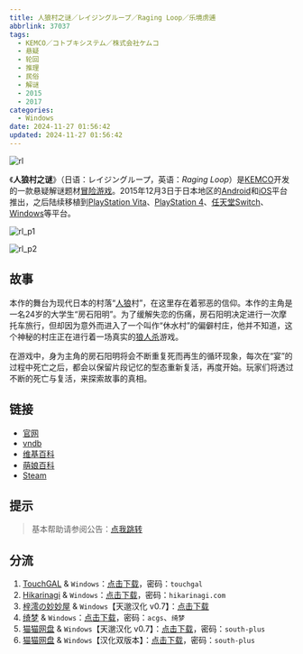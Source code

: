 ```yaml
---
title: 人狼村之谜／レイジングループ／Raging Loop／乐境虏逋
abbrlink: 37037
tags:
  - KEMCO／コトブキシステム／株式会社ケムコ
  - 悬疑
  - 轮回
  - 推理
  - 民俗
  - 解谜
  - 2015
  - 2017
categories:
  - Windows
date: 2024-11-27 01:56:42
updated: 2024-11-27 01:56:42
---
```


![rl](https://static.saop.cc/vns/img/rl.webp)

《**人狼村之谜**》（日语：レイジングループ，英语：*Raging Loop*）是[KEMCO](https://zh.wikipedia.org/w/index.php?title=KEMCO&action=edit&redlink=1)开发的一款悬疑解谜题材[冒险游戏](https://zh.wikipedia.org/wiki/冒險遊戲)。2015年12月3日于日本地区的[Android](https://zh.wikipedia.org/wiki/Android)和[iOS](https://zh.wikipedia.org/wiki/IOS)平台推出，之后陆续移植到[PlayStation Vita](https://zh.wikipedia.org/wiki/PlayStation_Vita)、[PlayStation 4](https://zh.wikipedia.org/wiki/PlayStation_4)、[任天堂Switch](https://zh.wikipedia.org/wiki/任天堂Switch)、[Windows](https://zh.wikipedia.org/wiki/Windows)等平台。

<!-- more -->

![rl_p1](https://static.saop.cc/vns/img/rl_p1.webp)

![rl_p2](https://static.saop.cc/vns/img/rl_p2.webp)

## 故事

本作的舞台为现代日本的村落“[人狼](https://zh.wikipedia.org/wiki/人狼)村”，在这里存在着邪恶的信仰。本作的主角是一名24岁的大学生“房石阳明”。为了缓解失恋的伤痛，房石阳明决定进行一次摩托车旅行，但却因为意外而进入了一个叫作“休水村”的偏僻村庄，他并不知道，这个神秘的村庄正在进行着一场真实的[狼人杀](https://zh.wikipedia.org/wiki/狼人杀)游戏。

在游戏中，身为主角的房石阳明将会不断重复死而再生的循环现象，每次在“宴”的过程中死亡之后，都会以保留片段记忆的型态重新复活，再度开始。玩家们将透过不断的死亡与复活，来探索故事的真相。

## 链接

- [官网](https://www.kemco.jp/sp/games/rl/)
- [vndb](https://vndb.org/v21289)
- [维基百科](https://zh.wikipedia.org/wiki/%E4%BA%BA%E7%8B%BC%E6%9D%91%E4%B9%8B%E8%B0%9C)
- [萌娘百科](https://zh.moegirl.org.cn/zh-hans/%E4%BA%BA%E7%8B%BC%E6%9D%91%E4%B9%8B%E8%B0%9C)
- [Steam](https://store.steampowered.com/app/648100)

## 提示

> 基本帮助请参阅公告：[点我跳转](/p/announcement/)

## 分流

1. [TouchGAL](https://www.touchgal.us/) & `Windows`：[点击下载](https://pan.touchgal.net/s/pj8UD)，密码：`touchgal`
2. [Hikarinagi](https://www.hikarinagi.net/) & `Windows`：[点击下载](https://pan.yurari.moe/s/Z6RgfV)，密码：`hikarinagi.com`
3. [梓澪の妙妙屋](https://zi0.cc/) & `Windows`【天邈汉化 v0.7】：[点击下载](https://zi0.cc/d/%60%E3%80%90%E5%90%88%E9%9B%86%E7%B3%BB%E5%88%97%E3%80%91/%E5%8D%97%2BGalGame%E6%B1%89%E5%8C%96%E5%8C%BA%E5%85%A8%E5%8C%BA%E8%B5%84%E6%BA%90%E5%A4%87%E4%BB%BD/1/12/%5BKEMCO%5D%E4%BA%BA%E7%8B%BC%E6%9D%91%E4%B9%8B%E8%B0%9C%E3%83%AC%E3%82%A4%E3%82%B8%E3%83%B3%E3%82%B0%E3%83%AB%E3%83%BC%E3%83%97%20v0.7%E6%B1%89%E5%8C%96%E7%89%88%20%5B%E5%A4%A9%E9%82%88%E6%B1%89%E5%8C%96%5D.zip?sign=-1wKg8pY8AoVcboFfCdubaENyaWzH2xI-T3UHp0sl-w=:0)
4. [绮梦](https://acgs.one/) & `Windows`：[点击下载](https://game.acgs.one/game/102.html)，密码：`acgs`、`绮梦`
5. [猫猫网盘](https://catcat.cloud/) & `Windows`【天邈汉化 v0.7】：[点击下载](https://catcat.cloud/d/GalGame/SP%E5%90%8E%E7%AB%AF1%5BGalGame%E5%88%86%E5%8C%BA%5D/%E5%8D%97%2BGalGame%E6%B1%89%E5%8C%96%E5%8C%BA%E5%85%A8%E5%8C%BA%E5%A4%87%E4%BB%BD%E5%90%88%E9%9B%86%5B%E9%87%8D%E5%8E%8B%5D-%E7%A6%BB%E6%95%A3/%E7%AC%AC%E4%B8%80%E8%BD%AE-Part3/Others/%5BKEMCO%5D%E4%BA%BA%E7%8B%BC%E6%9D%91%E4%B9%8B%E8%B0%9C%E3%83%AC%E3%82%A4%E3%82%B8%E3%83%B3%E3%82%B0%E3%83%AB%E3%83%BC%E3%83%97%20v0.7%E6%B1%89%E5%8C%96%E7%89%88%20%5B%E5%A4%A9%E9%82%88%E6%B1%89%E5%8C%96%5D/%5BKEMCO%5D%E4%BA%BA%E7%8B%BC%E6%9D%91%E4%B9%8B%E8%B0%9C%E3%83%AC%E3%82%A4%E3%82%B8%E3%83%B3%E3%82%B0%E3%83%AB%E3%83%BC%E3%83%97%20v0.7%E6%B1%89%E5%8C%96%E7%89%88%20%5B%E5%A4%A9%E9%82%88%E6%B1%89%E5%8C%96%5D.rar)，密码：`south-plus`
6. [猫猫网盘](https://catcat.cloud/) & `Windows`【汉化双版本】：[点击下载](https://catcat.cloud/d/GalGame/SP%E5%90%8E%E7%AB%AF1%5BGalGame%E5%88%86%E5%8C%BA%5D/%E7%BB%88%E7%82%B9%E6%B1%89%E5%8C%96%E9%87%8D%E6%95%B4v2%E7%89%88-%E7%A6%BB%E6%95%A3/%E6%9C%AC%E4%BD%93-Part2/%5B%E6%A0%AA%E5%BC%8F%E4%BC%9A%E7%A4%BE%E3%82%B1%E3%83%A0%E3%82%B3%5D%20%E3%83%AC%E3%82%A4%E3%82%B8%E3%83%B3%E3%82%B0%E3%83%AB%E3%83%BC%E3%83%97%20%E4%BA%BA%E7%8B%BC%E6%9D%91%E4%B9%8B%E8%B0%9C%20%5B%E6%B1%89%E5%8C%96%E5%8F%8C%E7%89%88%E6%9C%AC%5D.rar)，密码：`south-plus`
